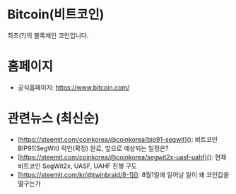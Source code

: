 # Bitcoin(비트코인)

최초(?)의 블록체인 코인입니다.

# 홈페이지

- 공식홈페이지: https://www.bitcoin.com/

# 관련뉴스 (최신순)

- [https://steemit.com/coinkorea/@coinkorea/bip91-segwit](): 비트코인 BIP91(SegWit) 락인(확정) 완료, 앞으로 예상되는 일정은?
- [https://steemit.com/coinkorea/@coinkorea/segwit2x-uasf-uahf](): 현재 비트코인 SegWit2x, UASF, UAHF 진행 구도
- [https://steemit.com/kr/@twinbraid/8-1](): 8월1일에 일어날 일이 왜 코인값을 떨구는가
